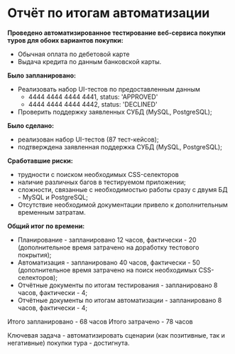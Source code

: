 # Отчёт по итогам автоматизации

**Проведено автоматизированное тестирование веб-сервиса покупки туров для обоих вариантов покупки:**
+ Обычная оплата по дебетовой карте
+ Выдача кредита по данным банковской карты.

**Было запланировано:**
+ Реализовать набор UI-тестов по предоставленным данным
    + 4444 4444 4444 4441, status: 'APPROVED'
    + 4444 4444 4444 4442, status: 'DECLINED'
+ Проверить поддержку заявленных СУБД (MySQL, PostgreSQL);

**Было сделано:**
+ реализован набор UI-тестов (87 тест-кейсов);
+ подтверждена заявленная поддержка СУБД (MySQL, PostgreSQL);

**Сработавшие риски:**
+ трудности с поиском необходимых CSS-селекторов
+ наличие различных багов в тестируемом приложении;
+ сложности, связанные с необходимостью работы сразу с двумя БД - MySQL и PostgreSQL;
+ Отсутствие необходимой документации привело к дополнительным временным затратам.

**Общий итог по времени:**
+ Планирование - запланировано 12 часов, фактически - 20 (дополнительное время затрачено на доработку тестового покрытия);
+ Автоматизация - запланировано 40 часов, фактически - 50 (дополнительное время затрачено на поиск необходимых CSS-селекторов);
+ Отчётные документы по итогам тестирования - запланировано 8 часов, фактически - 4;
+ Отчётные документы по итогам автоматизации - запланировано 8 часов, фактически - 4;

Итого запланировано - 68 часов
Итого затрачено - 78 часов

Ключевая задача - автоматизировать сценарии (как позитивные, так и негативные) покупки тура - достигнута.